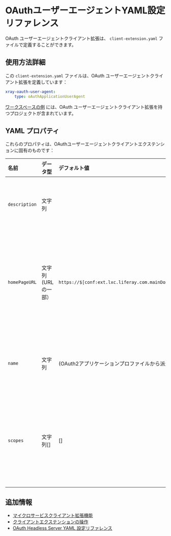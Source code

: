 # OAuthユーザーエージェントYAML設定リファレンス

OAuth ユーザーエージェントクライアント拡張は、 `client-extension.yaml` ファイルで定義することができます。

## 使用方法詳細

この `client-extension.yaml` ファイルは、OAuth ユーザーエージェントクライアント拡張を定義しています：

```yaml
xray-oauth-user-agent:
    type: oAuthApplicationUserAgent
```

[ワークスペースの例](https://github.com/liferay/liferay-portal/tree/master/workspaces/liferay-sample-workspace/client-extensions/liferay-sample-etc) には、OAuth ユーザーエージェントクライアント拡張を持つプロジェクトが含まれています。

## YAML プロパティ

これらのプロパティは、OAuthユーザーエージェントクライアントエクステンションに固有のものです：

| 名前            | データ型        | デフォルト値                                           | 説明                                                                                             |
|:------------- |:----------- |:------------------------------------------------ |:---------------------------------------------------------------------------------------------- |
| `description` | 文字列         |                                                  | クライアントエクステンションの説明です。                                                                           |
| `homePageURL` | 文字列(URLの一部） | `https://$[conf:ext.lxc.liferay.com.mainDomain]` | OAuth2アプリケーションプロファイルのリソースサーバーのベースアドレスです。                                                       |
| `name`        | 文字列         | (OAuth2アプリケーションプロファイルから派生）。                      | OAuth2アプリケーションプロファイルの名前です。 | `privacyPolicyURL` | URL | OAuth2アプリケーションプロファイルのプライバシーポリシーのURLです。 |
| `scopes`      | 文字列[]       | []                                               | OAuth2 アプリケーションプロファイルに関連づけられたスコープの配列です。                                                        |

## 追加情報

* [マイクロサービスクライアント拡張機能](../microservice-client-extensions.md)
* [クライアントエクステンションの操作](../working-with-client-extensions.md)
* [OAuth Headless Server YAML 設定リファレンス](./oauth-headless-server-yaml-configuration-reference.md)
